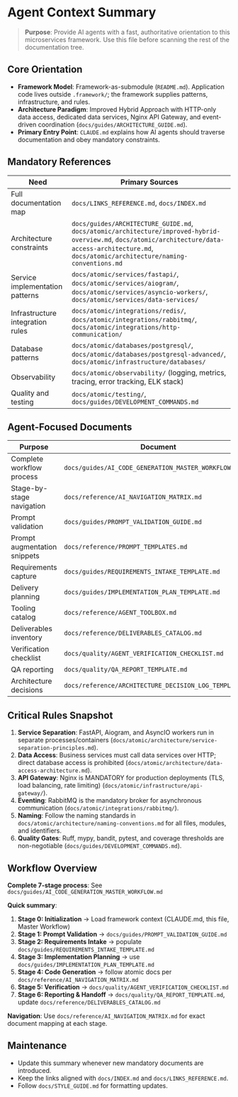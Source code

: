 # Agent Context Summary

> **Purpose**: Provide AI agents with a fast, authoritative orientation to this microservices framework. Use this file before scanning the rest of the documentation tree.

## Core Orientation

- **Framework Model**: Framework-as-submodule (`README.md`). Application code lives outside `.framework/`; the framework supplies patterns, infrastructure, and rules.
- **Architecture Paradigm**: Improved Hybrid Approach with HTTP-only data access, dedicated data services, Nginx API Gateway, and event-driven coordination (`docs/guides/ARCHITECTURE_GUIDE.md`).
- **Primary Entry Point**: `CLAUDE.md` explains how AI agents should traverse documentation and obey mandatory constraints.

## Mandatory References

| Need | Primary Sources |
|------|-----------------|
| Full documentation map | `docs/LINKS_REFERENCE.md`, `docs/INDEX.md` |
| Architecture constraints | `docs/guides/ARCHITECTURE_GUIDE.md`, `docs/atomic/architecture/improved-hybrid-overview.md`, `docs/atomic/architecture/data-access-architecture.md`, `docs/atomic/architecture/naming-conventions.md` |
| Service implementation patterns | `docs/atomic/services/fastapi/`, `docs/atomic/services/aiogram/`, `docs/atomic/services/asyncio-workers/`, `docs/atomic/services/data-services/` |
| Infrastructure integration rules | `docs/atomic/integrations/redis/`, `docs/atomic/integrations/rabbitmq/`, `docs/atomic/integrations/http-communication/` |
| Database patterns | `docs/atomic/databases/postgresql/`, `docs/atomic/databases/postgresql-advanced/`, `docs/atomic/infrastructure/databases/` |
| Observability | `docs/atomic/observability/` (logging, metrics, tracing, error tracking, ELK stack) |
| Quality and testing | `docs/atomic/testing/`, `docs/guides/DEVELOPMENT_COMMANDS.md` |

## Agent-Focused Documents

| Purpose | Document |
|---------|----------|
| Complete workflow process | `docs/guides/AI_CODE_GENERATION_MASTER_WORKFLOW.md` |
| Stage-by-stage navigation | `docs/reference/AI_NAVIGATION_MATRIX.md` |
| Prompt validation | `docs/guides/PROMPT_VALIDATION_GUIDE.md` |
| Prompt augmentation snippets | `docs/reference/PROMPT_TEMPLATES.md` |
| Requirements capture | `docs/guides/REQUIREMENTS_INTAKE_TEMPLATE.md` |
| Delivery planning | `docs/guides/IMPLEMENTATION_PLAN_TEMPLATE.md` |
| Tooling catalog | `docs/reference/AGENT_TOOLBOX.md` |
| Deliverables inventory | `docs/reference/DELIVERABLES_CATALOG.md` |
| Verification checklist | `docs/quality/AGENT_VERIFICATION_CHECKLIST.md` |
| QA reporting | `docs/quality/QA_REPORT_TEMPLATE.md` |
| Architecture decisions | `docs/reference/ARCHITECTURE_DECISION_LOG_TEMPLATE.md` |

## Critical Rules Snapshot

1. **Service Separation**: FastAPI, Aiogram, and AsyncIO workers run in separate processes/containers (`docs/atomic/architecture/service-separation-principles.md`).
2. **Data Access**: Business services must call data services over HTTP; direct database access is prohibited (`docs/atomic/architecture/data-access-architecture.md`).
3. **API Gateway**: Nginx is MANDATORY for production deployments (TLS, load balancing, rate limiting) (`docs/atomic/infrastructure/api-gateway/`).
4. **Eventing**: RabbitMQ is the mandatory broker for asynchronous communication (`docs/atomic/integrations/rabbitmq/`).
5. **Naming**: Follow the naming standards in `docs/atomic/architecture/naming-conventions.md` for all files, modules, and identifiers.
6. **Quality Gates**: Ruff, mypy, bandit, pytest, and coverage thresholds are non-negotiable (`docs/guides/DEVELOPMENT_COMMANDS.md`).

## Workflow Overview

**Complete 7-stage process**: See `docs/guides/AI_CODE_GENERATION_MASTER_WORKFLOW.md`

**Quick summary**:
1. **Stage 0: Initialization** → Load framework context (CLAUDE.md, this file, Master Workflow)
2. **Stage 1: Prompt Validation** → `docs/guides/PROMPT_VALIDATION_GUIDE.md`
3. **Stage 2: Requirements Intake** → populate `docs/guides/REQUIREMENTS_INTAKE_TEMPLATE.md`
4. **Stage 3: Implementation Planning** → use `docs/guides/IMPLEMENTATION_PLAN_TEMPLATE.md`
5. **Stage 4: Code Generation** → follow atomic docs per `docs/reference/AI_NAVIGATION_MATRIX.md`
6. **Stage 5: Verification** → `docs/quality/AGENT_VERIFICATION_CHECKLIST.md`
7. **Stage 6: Reporting & Handoff** → `docs/quality/QA_REPORT_TEMPLATE.md`, update `docs/reference/DELIVERABLES_CATALOG.md`

**Navigation**: Use `docs/reference/AI_NAVIGATION_MATRIX.md` for exact document mapping at each stage.

## Maintenance

- Update this summary whenever new mandatory documents are introduced.
- Keep the links aligned with `docs/INDEX.md` and `docs/LINKS_REFERENCE.md`.
- Follow `docs/STYLE_GUIDE.md` for formatting updates.
